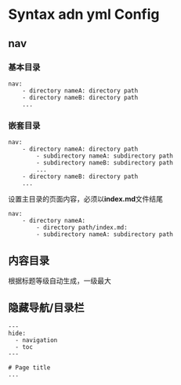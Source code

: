 # Syntax adn yml Config

## nav

### 基本目录

```
nav:
    - directory nameA: directory path
    - directory nameB: directory path
    ...
```

### 嵌套目录

```
nav:
    - directory nameA: directory path
        - subdirectory nameA: subdirectory path
        - subdirectory nameB: subdirectory path
        ...
    - directory nameB: directory path
    ...
```

设置主目录的页面内容，必须以**index.md**文件结尾

```
nav:
    - directory nameA: 
        - directory path/index.md:
        - subdirectory nameA: subdirectory path
```

## 内容目录

根据标题等级自动生成，一级最大

## 隐藏导航/目录栏

```
---
hide:
  - navigation
  - toc
---

# Page title
...
```
